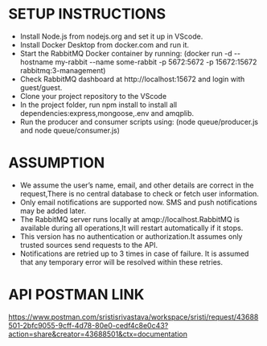 # SETUP INSTRUCTIONS

- Install Node.js from nodejs.org and set it up in VScode.
- Install Docker Desktop from docker.com and run it.
- Start the RabbitMQ Docker container by running:
  (docker run -d --hostname my-rabbit --name some-rabbit -p 5672:5672 -p 15672:15672 rabbitmq:3-management)
- Check RabbitMQ dashboard at http://localhost:15672 and login with guest/guest.
- Clone your project repository to the VScode
- In the project folder, run npm install to install all dependencies:express,mongoose,.env and amqplib.
- Run the producer and consumer scripts using:
  (node queue/producer.js and node queue/consumer.js)

# ASSUMPTION

- We assume the user’s name, email, and other details are correct in the request,There is no central database to check or fetch user information.
- Only email notifications are supported now. SMS and push notifications may be added later.
- The RabbitMQ server runs locally at amqp://localhost.RabbitMQ is available during all operations,It will restart automatically if it stops.
- This version has no authentication or authorization.It assumes only trusted sources send requests to the API.
- Notifications are retried up to 3 times in case of failure. It is assumed that any temporary error will be resolved within these retries.

# API POSTMAN LINK

https://www.postman.com/sristisrivastava/workspace/sristi/request/43688501-2bfc9055-9cff-4d78-80e0-cedf4c8e0c43?action=share&creator=43688501&ctx=documentation
